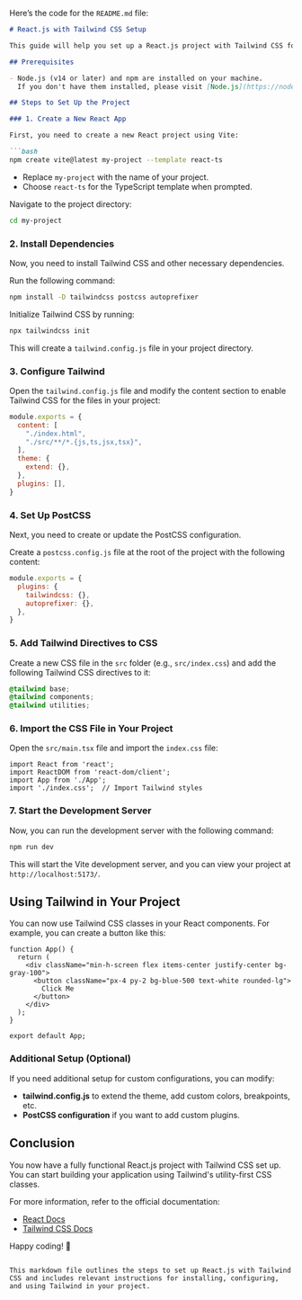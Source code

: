Here’s the code for the `README.md` file:

```markdown
# React.js with Tailwind CSS Setup

This guide will help you set up a React.js project with Tailwind CSS for styling.

## Prerequisites

- Node.js (v14 or later) and npm are installed on your machine.  
  If you don't have them installed, please visit [Node.js](https://nodejs.org/) and follow the instructions.

## Steps to Set Up the Project

### 1. Create a New React App

First, you need to create a new React project using Vite:

```bash
npm create vite@latest my-project --template react-ts
```

- Replace `my-project` with the name of your project.
- Choose `react-ts` for the TypeScript template when prompted.

Navigate to the project directory:

```bash
cd my-project
```

### 2. Install Dependencies

Now, you need to install Tailwind CSS and other necessary dependencies.

Run the following command:

```bash
npm install -D tailwindcss postcss autoprefixer
```

Initialize Tailwind CSS by running:

```bash
npx tailwindcss init
```

This will create a `tailwind.config.js` file in your project directory.

### 3. Configure Tailwind

Open the `tailwind.config.js` file and modify the content section to enable Tailwind CSS for the files in your project:

```js
module.exports = {
  content: [
    "./index.html",
    "./src/**/*.{js,ts,jsx,tsx}",
  ],
  theme: {
    extend: {},
  },
  plugins: [],
}
```

### 4. Set Up PostCSS

Next, you need to create or update the PostCSS configuration.

Create a `postcss.config.js` file at the root of the project with the following content:

```js
module.exports = {
  plugins: {
    tailwindcss: {},
    autoprefixer: {},
  },
}
```

### 5. Add Tailwind Directives to CSS

Create a new CSS file in the `src` folder (e.g., `src/index.css`) and add the following Tailwind CSS directives to it:

```css
@tailwind base;
@tailwind components;
@tailwind utilities;
```

### 6. Import the CSS File in Your Project

Open the `src/main.tsx` file and import the `index.css` file:

```tsx
import React from 'react';
import ReactDOM from 'react-dom/client';
import App from './App';
import './index.css';  // Import Tailwind styles
```

### 7. Start the Development Server

Now, you can run the development server with the following command:

```bash
npm run dev
```

This will start the Vite development server, and you can view your project at `http://localhost:5173/`.

## Using Tailwind in Your Project

You can now use Tailwind CSS classes in your React components. For example, you can create a button like this:

```tsx
function App() {
  return (
    <div className="min-h-screen flex items-center justify-center bg-gray-100">
      <button className="px-4 py-2 bg-blue-500 text-white rounded-lg">
        Click Me
      </button>
    </div>
  );
}

export default App;
```

### Additional Setup (Optional)

If you need additional setup for custom configurations, you can modify:

- **tailwind.config.js** to extend the theme, add custom colors, breakpoints, etc.
- **PostCSS configuration** if you want to add custom plugins.
  
## Conclusion

You now have a fully functional React.js project with Tailwind CSS set up. You can start building your application using Tailwind's utility-first CSS classes.

For more information, refer to the official documentation:

- [React Docs](https://reactjs.org/)
- [Tailwind CSS Docs](https://tailwindcss.com/docs)

Happy coding! 🎉
```

This markdown file outlines the steps to set up React.js with Tailwind CSS and includes relevant instructions for installing, configuring, and using Tailwind in your project.